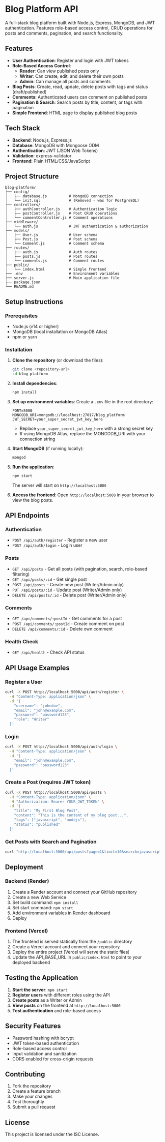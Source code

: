 # Blog Platform API

A full-stack blog platform built with Node.js, Express, MongoDB, and JWT authentication. Features role-based access control, CRUD operations for posts and comments, pagination, and search functionality.

## Features

- **User Authentication**: Register and login with JWT tokens
- **Role-Based Access Control**:
  - **Reader**: Can view published posts only
  - **Writer**: Can create, edit, and delete their own posts
  - **Admin**: Can manage all posts and comments
- **Blog Posts**: Create, read, update, delete posts with tags and status (draft/published)
- **Comments**: Authenticated users can comment on published posts
- **Pagination & Search**: Search posts by title, content, or tags with pagination
- **Simple Frontend**: HTML page to display published blog posts

## Tech Stack

- **Backend**: Node.js, Express.js
- **Database**: MongoDB with Mongoose ODM
- **Authentication**: JWT (JSON Web Tokens)
- **Validation**: express-validator
- **Frontend**: Plain HTML/CSS/JavaScript

## Project Structure

```
blog-platform/
├── config/
│   ├── database.js          # MongoDB connection
│   └── init.sql             # (Removed - was for PostgreSQL)
├── controllers/
│   ├── authController.js    # Authentication logic
│   ├── postController.js    # Post CRUD operations
│   └── commentController.js # Comment operations
├── middleware/
│   └── auth.js              # JWT authentication & authorization
├── models/
│   ├── User.js              # User schema
│   ├── Post.js              # Post schema
│   └── Comment.js           # Comment schema
├── routes/
│   ├── auth.js              # Auth routes
│   ├── posts.js             # Post routes
│   └── comments.js          # Comment routes
├── public/
│   └── index.html           # Simple frontend
├── .env                     # Environment variables
├── server.js                # Main application file
├── package.json
└── README.md
```

## Setup Instructions

### Prerequisites

- Node.js (v14 or higher)
- MongoDB (local installation or MongoDB Atlas)
- npm or yarn

### Installation

1. **Clone the repository** (or download the files):

   ```bash
   git clone <repository-url>
   cd blog-platform
   ```

2. **Install dependencies**:

   ```bash
   npm install
   ```

3. **Set up environment variables**:
   Create a `.env` file in the root directory:

   ```env
   PORT=5000
   MONGODB_URI=mongodb://localhost:27017/blog_platform
   JWT_SECRET=your_super_secret_jwt_key_here
   ```

   - Replace `your_super_secret_jwt_key_here` with a strong secret key
   - If using MongoDB Atlas, replace the MONGODB_URI with your connection string

4. **Start MongoDB** (if running locally):

   ```bash
   mongod
   ```

5. **Run the application**:

   ```bash
   npm start
   ```

   The server will start on `http://localhost:5000`

6. **Access the frontend**:
   Open `http://localhost:5000` in your browser to view the blog posts.

## API Endpoints

### Authentication

- `POST /api/auth/register` - Register a new user
- `POST /api/auth/login` - Login user

### Posts

- `GET /api/posts` - Get all posts (with pagination, search, role-based filtering)
- `GET /api/posts/:id` - Get single post
- `POST /api/posts` - Create new post (Writer/Admin only)
- `PUT /api/posts/:id` - Update post (Writer/Admin only)
- `DELETE /api/posts/:id` - Delete post (Writer/Admin only)

### Comments

- `GET /api/comments/:postId` - Get comments for a post
- `POST /api/comments/:postId` - Create comment on post
- `DELETE /api/comments/:id` - Delete own comment

### Health Check

- `GET /api/health` - Check API status

## API Usage Examples

### Register a User

```bash
curl -X POST http://localhost:5000/api/auth/register \
  -H "Content-Type: application/json" \
  -d '{
    "username": "johndoe",
    "email": "john@example.com",
    "password": "password123",
    "role": "Writer"
  }'
```

### Login

```bash
curl -X POST http://localhost:5000/api/auth/login \
  -H "Content-Type: application/json" \
  -d '{
    "email": "john@example.com",
    "password": "password123"
  }'
```

### Create a Post (requires JWT token)

```bash
curl -X POST http://localhost:5000/api/posts \
  -H "Content-Type: application/json" \
  -H "Authorization: Bearer YOUR_JWT_TOKEN" \
  -d '{
    "title": "My First Blog Post",
    "content": "This is the content of my blog post...",
    "tags": ["javascript", "nodejs"],
    "status": "published"
  }'
```

### Get Posts with Search and Pagination

```bash
curl "http://localhost:5000/api/posts?page=1&limit=10&search=javascript"
```

## Deployment

### Backend (Render)

1. Create a Render account and connect your GitHub repository
2. Create a new Web Service
3. Set build command: `npm install`
4. Set start command: `npm start`
5. Add environment variables in Render dashboard
6. Deploy

### Frontend (Vercel)

1. The frontend is served statically from the `/public` directory
2. Create a Vercel account and connect your repository
3. Deploy the entire project (Vercel will serve the static files)
4. Update the API_BASE_URL in `public/index.html` to point to your deployed backend

## Testing the Application

1. **Start the server**: `npm start`
2. **Register users** with different roles using the API
3. **Create posts** as a Writer or Admin
4. **View posts** on the frontend at `http://localhost:5000`
5. **Test authentication** and role-based access

## Security Features

- Password hashing with bcrypt
- JWT token-based authentication
- Role-based access control
- Input validation and sanitization
- CORS enabled for cross-origin requests

## Contributing

1. Fork the repository
2. Create a feature branch
3. Make your changes
4. Test thoroughly
5. Submit a pull request

## License

This project is licensed under the ISC License.
